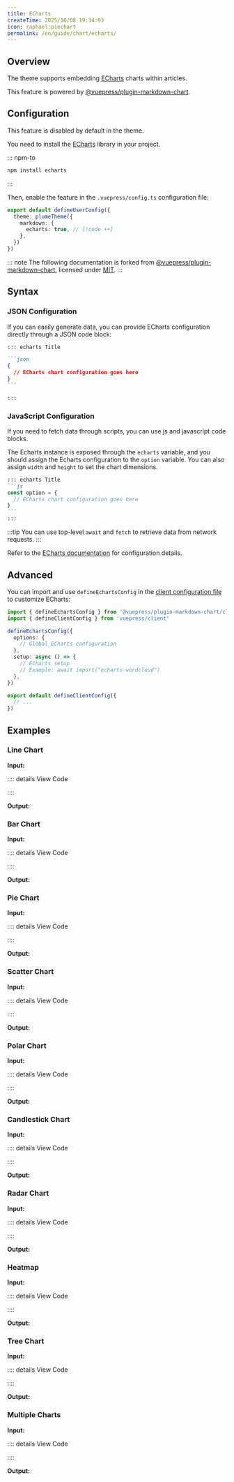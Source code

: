 ```yaml
---
title: ECharts
createTime: 2025/10/08 19:34:03
icon: raphael:piechart
permalink: /en/guide/chart/echarts/
---
```


## Overview

The theme supports embedding [ECharts](https://echarts.apache.org/zh/index.html) charts within articles.

This feature is powered by [@vuepress/plugin-markdown-chart](https://ecosystem.vuejs.press/plugins/markdown/markdown-chart/).

## Configuration

This feature is disabled by default in the theme.

You need to install the [ECharts](https://echarts.apache.org/zh/index.html) library in your project.

::: npm-to

```sh
npm install echarts
```

:::

Then, enable the feature in the `.vuepress/config.ts` configuration file:

```ts title=".vuepress/config.ts"
export default defineUserConfig({
  theme: plumeTheme({
    markdown: {
      echarts: true, // [!code ++]
    },
  })
})
```

::: note
The following documentation is forked from [@vuepress/plugin-markdown-chart](https://ecosystem.vuejs.press/plugins/markdown/markdown-chart/echarts.html),
licensed under [MIT](https://github.com/vuepress/ecosystem/blob/main/LICENSE).
:::

## Syntax

### JSON Configuration

If you can easily generate data, you can provide ECharts configuration directly through a JSON code block:

````md
::: echarts Title

```json
{
  // ECharts chart configuration goes here
}
```

:::
````

### JavaScript Configuration

If you need to fetch data through scripts, you can use js and javascript code blocks.

The Echarts instance is exposed through the `echarts` variable, and you should assign the Echarts configuration to the `option` variable.
You can also assign `width` and `height` to set the chart dimensions.

````md
::: echarts Title
```js
const option = {
  // ECharts chart configuration goes here
}
```
:::
````

:::tip
You can use top-level `await` and `fetch` to retrieve data from network requests.
:::

Refer to the [ECharts documentation](https://echarts.apache.org/handbook/zh/get-started/) for configuration details.

## Advanced

You can import and use `defineEchartsConfig` in the
[client configuration file](https://vuejs.press/zh/guide/configuration.html##使用脚本) to customize ECharts:

```ts
import { defineEchartsConfig } from '@vuepress/plugin-markdown-chart/client'
import { defineClientConfig } from 'vuepress/client'

defineEchartsConfig({
  options: {
    // Global ECharts configuration
  },
  setup: async () => {
    // ECharts setup
    // Example: await import("echarts-wordcloud")
  },
})

export default defineClientConfig({
  // ...
})
```

## Examples

### Line Chart

**Input:**

:::: details View Code
<!-- @include: ../../../snippet/echarts-1.snippet.md -->
::::

**Output:**

<!-- @include: ../../../snippet/echarts-1.snippet.md{2-100} -->

### Bar Chart

**Input:**

:::: details View Code
<!-- @include: ../../../snippet/echarts-2.snippet.md -->
::::

**Output:**

<!-- @include: ../../../snippet/echarts-2.snippet.md{2-75} -->

### Pie Chart

**Input:**

:::: details View Code
<!-- @include: ../../../snippet/echarts-3.snippet.md -->
::::

**Output:**

<!-- @include: ../../../snippet/echarts-3.snippet.md{2-74} -->

### Scatter Chart

**Input:**

:::: details View Code
<!-- @include: ../../../snippet/echarts-4.snippet.md -->
::::

**Output:**

<!-- @include: ../../../snippet/echarts-4.snippet.md{2-39} -->

### Polar Chart

**Input:**

:::: details View Code
<!-- @include: ../../../snippet/echarts-5.snippet.md -->
::::

**Output:**

<!-- @include: ../../../snippet/echarts-5.snippet.md{2-40} -->

### Candlestick Chart

**Input:**

:::: details View Code
<!-- @include: ../../../snippet/echarts-6.snippet.md -->
::::

**Output:**

<!-- @include: ../../../snippet/echarts-6.snippet.md{2-308} -->

### Radar Chart

**Input:**

:::: details View Code
<!-- @include: ../../../snippet/echarts-7.snippet.md -->
::::

**Output:**

<!-- @include: ../../../snippet/echarts-7.snippet.md{2-36} -->

### Heatmap

**Input:**

:::: details View Code
<!-- @include: ../../../snippet/echarts-8.snippet.md -->
::::

**Output:**

<!-- @include: ../../../snippet/echarts-8.snippet.md{2-179} -->

### Tree Chart

**Input:**

:::: details View Code
<!-- @include: ../../../snippet/echarts-9.snippet.md -->
::::

**Output:**

<!-- @include: ../../../snippet/echarts-9.snippet.md{2-33} -->

### Multiple Charts

**Input:**

:::: details View Code
<!-- @include: ../../../snippet/echarts-10.snippet.md -->
::::

**Output:**

<!-- @include: ../../../snippet/echarts-10.snippet.md{2-69} -->
